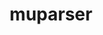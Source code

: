 ---
title: "muparser"
layout: cache
categories: [package, develop-2024-10-13]
meta: {"versions": ["2.3.4"], "compilers": ["gcc@=11.4.0", "oneapi@=2024.2.1"], "oss": ["ubuntu22.04"], "platforms": ["linux"], "targets": ["neoverse_v1", "x86_64_v3"], "stacks": ["e4s", "e4s-neoverse_v1", "e4s-oneapi", "root"], "num_specs": 3, "num_specs_by_stack": {"root": 3, "e4s-neoverse_v1": 1, "e4s": 1, "e4s-oneapi": 1}}
spec_details: [{"hash": "iv4q7lybpiwk4aax7kfvqrafvtyiscgw", "compiler": "gcc@=11.4.0", "versions": ["2.3.4"], "os": "ubuntu22.04", "platform": "linux", "target": "neoverse_v1", "variants": ["build_system=cmake", "build_type=Release", "generator=make", "~ipo", "+openmp", "+samples", "+shared", "~wide_char"], "stacks": ["root", "e4s-neoverse_v1"], "size": "-", "tarball": "https://binaries.spack.io/develop-2024-10-13/build_cache/linux-ubuntu22.04-neoverse_v1/gcc-11.4.0/muparser-2.3.4/linux-ubuntu22.04-neoverse_v1-gcc-11.4.0-muparser-2.3.4-iv4q7lybpiwk4aax7kfvqrafvtyiscgw.spack"}, {"hash": "uwmqwqhxxlvgbzolbdnuwiy4qqjssfcy", "compiler": "gcc@=11.4.0", "versions": ["2.3.4"], "os": "ubuntu22.04", "platform": "linux", "target": "x86_64_v3", "variants": ["build_system=cmake", "build_type=Release", "generator=make", "~ipo", "+openmp", "+samples", "+shared", "~wide_char"], "stacks": ["e4s", "root"], "size": "-", "tarball": "https://binaries.spack.io/develop-2024-10-13/build_cache/linux-ubuntu22.04-x86_64_v3/gcc-11.4.0/muparser-2.3.4/linux-ubuntu22.04-x86_64_v3-gcc-11.4.0-muparser-2.3.4-uwmqwqhxxlvgbzolbdnuwiy4qqjssfcy.spack"}, {"hash": "ff5iexqu64ojfxkykm6v3d6fxqp7hc54", "compiler": "oneapi@=2024.2.1", "versions": ["2.3.4"], "os": "ubuntu22.04", "platform": "linux", "target": "x86_64_v3", "variants": ["build_system=cmake", "build_type=Release", "generator=make", "~ipo", "+openmp", "+samples", "+shared", "~wide_char"], "stacks": ["e4s-oneapi", "root"], "size": "-", "tarball": "https://binaries.spack.io/develop-2024-10-13/build_cache/linux-ubuntu22.04-x86_64_v3/oneapi-2024.2.1/muparser-2.3.4/linux-ubuntu22.04-x86_64_v3-oneapi-2024.2.1-muparser-2.3.4-ff5iexqu64ojfxkykm6v3d6fxqp7hc54.spack"}]
---